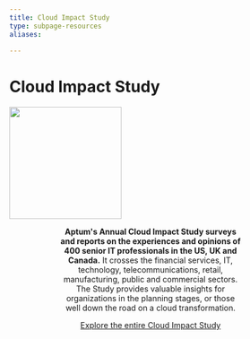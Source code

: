```yaml
---
title: Cloud Impact Study
type: subpage-resources
aliases:
    
---
```


<div class="blog-main subpage-resources">
<div class="hero jumbotron jumbotron-fluid">
        <div class="container-fluid">
            <div class="row">
                <div class="col-xl-5 offset-xl-2 col-lg-7 offset-lg-1 col-md-10 offset-md-1 col-sm-10 offset-sm-1 col-xs-12">
                        <h1 class="display-4">Cloud Impact Study</h1>
                </div>
                <div class="hero-image-container col-xl-3 offset-xl-0 col-lg-2 offset-lg-0 col-md-10 offset-md-1 col-sm-10 offset-sm-1 col-xs-12">
                    <img src="/images/resources-landing.svg" width="200px">
                </div>
            </div>
        </div>
        </div>
        <div class="stand-out" style="padding-left: 18%; padding-right: 18%; margin-bottom: -9%"><p style="text-align: center;"><strong>Aptum's Annual Cloud Impact Study surveys and reports on the experiences and opinions of 400 senior IT professionals in the US, UK and Canada.</strong> It crosses the financial services, IT, technology, telecommunications, retail, manufacturing, public and commercial sectors. The Study provides valuable insights for organizations in the planning stages, or those well down the road on a cloud transformation.</p><div style="text-align: center;"><a href="https://aptum.com/cloud-hub/" target="_blank">Explore the entire Cloud Impact Study <div class="triangle-right"><div class="inner-triangle"></div></a></div>
      </div></div>
